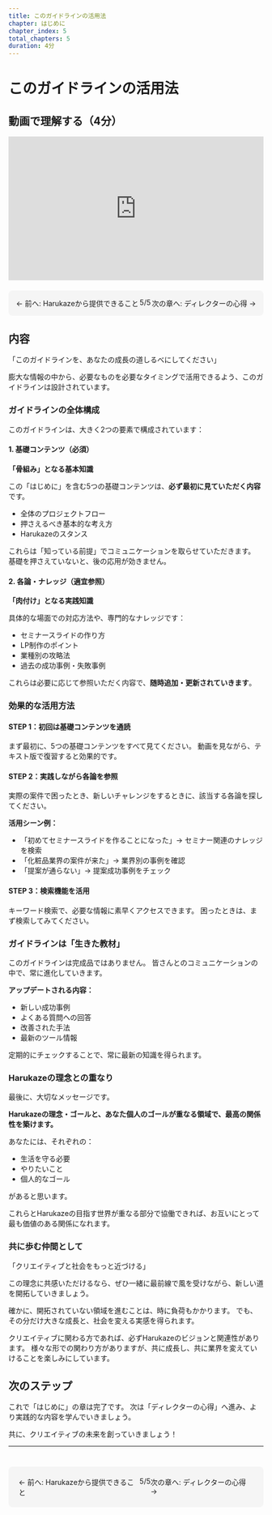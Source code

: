 ```yaml
---
title: このガイドラインの活用法
chapter: はじめに
chapter_index: 5
total_chapters: 5
duration: 4分
---
```


# このガイドラインの活用法

## 動画で理解する（4分）

<div style="position: relative; padding-bottom: 56.25%; height: 0;"><iframe src="https://www.loom.com/embed/342c81f74a8542318e57ba831ee09f5e?sid=1805b64d-92f6-447b-b7b5-84952261af60" frameborder="0" webkitallowfullscreen mozallowfullscreen allowfullscreen style="position: absolute; top: 0; left: 0; width: 100%; height: 100%;"></iframe></div>

<div style="display: flex; justify-content: space-between; margin-top: 20px; margin-bottom: 20px; padding: 15px; background: #f5f5f5; border-radius: 8px;">
  <a href="page_04.html" style="text-decoration: none;">← 前へ: Harukazeから提供できること</a>
  <span>5/5</span>
  <a href="director_mindset.html" style="text-decoration: none;">次の章へ: ディレクターの心得 →</a>
</div>

## 内容

「このガイドラインを、あなたの成長の道しるべにしてください」

膨大な情報の中から、必要なものを必要なタイミングで活用できるよう、このガイドラインは設計されています。

### ガイドラインの全体構成

このガイドラインは、大きく2つの要素で構成されています：

#### 1. 基礎コンテンツ（必須）
**「骨組み」となる基本知識**

この「はじめに」を含む5つの基礎コンテンツは、**必ず最初に見ていただく内容**です。

- 全体のプロジェクトフロー
- 押さえるべき基本的な考え方
- Harukazeのスタンス

これらは「知っている前提」でコミュニケーションを取らせていただきます。
基礎を押さえていないと、後の応用が効きません。

#### 2. 各論・ナレッジ（適宜参照）
**「肉付け」となる実践知識**

具体的な場面での対応方法や、専門的なナレッジです：

- セミナースライドの作り方
- LP制作のポイント
- 業種別の攻略法
- 過去の成功事例・失敗事例

これらは必要に応じて参照いただく内容で、**随時追加・更新されていきます**。

### 効果的な活用方法

#### STEP 1：初回は基礎コンテンツを通読
まず最初に、5つの基礎コンテンツをすべて見てください。
動画を見ながら、テキスト版で復習すると効果的です。

#### STEP 2：実践しながら各論を参照
実際の案件で困ったとき、新しいチャレンジをするときに、該当する各論を探してください。

**活用シーン例：**
- 「初めてセミナースライドを作ることになった」→ セミナー関連のナレッジを検索
- 「化粧品業界の案件が来た」→ 業界別の事例を確認
- 「提案が通らない」→ 提案成功事例をチェック

#### STEP 3：検索機能を活用
キーワード検索で、必要な情報に素早くアクセスできます。
困ったときは、まず検索してみてください。

### ガイドラインは「生きた教材」

このガイドラインは完成品ではありません。
皆さんとのコミュニケーションの中で、常に進化していきます。

**アップデートされる内容：**
- 新しい成功事例
- よくある質問への回答
- 改善された手法
- 最新のツール情報

定期的にチェックすることで、常に最新の知識を得られます。

### Harukazeの理念との重なり

最後に、大切なメッセージです。

**Harukazeの理念・ゴールと、あなた個人のゴールが重なる領域で、最高の関係性を築けます。**

あなたには、それぞれの：
- 生活を守る必要
- やりたいこと
- 個人的なゴール

があると思います。

これらとHarukazeの目指す世界が重なる部分で協働できれば、お互いにとって最も価値のある関係になれます。

### 共に歩む仲間として

「クリエイティブと社会をもっと近づける」

この理念に共感いただけるなら、ぜひ一緒に最前線で風を受けながら、新しい道を開拓していきましょう。

確かに、開拓されていない領域を進むことは、時に負荷もかかります。
でも、その分だけ大きな成長と、社会を変える実感を得られます。

クリエイティブに関わる方であれば、必ずHarukazeのビジョンと関連性があります。
様々な形での関わり方がありますが、共に成長し、共に業界を変えていけることを楽しみにしています。

## 次のステップ

これで「はじめに」の章は完了です。
次は「ディレクターの心得」へ進み、より実践的な内容を学んでいきましょう。

共に、クリエイティブの未来を創っていきましょう！

---

<div style="display: flex; justify-content: space-between; margin-top: 40px; padding: 20px; background: #f5f5f5; border-radius: 8px;">
  <a href="page_04.html" style="text-decoration: none;">← 前へ: Harukazeから提供できること</a>
  <span>5/5</span>
  <a href="director_mindset.html" style="text-decoration: none;">次の章へ: ディレクターの心得 →</a>
</div>